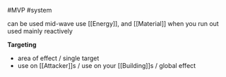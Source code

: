 #MVP 
#system 

can be used mid-wave
use [[Energy]], and [[Material]] when you run out
used mainly reactively

**Targeting**
- area of effect / single target
- use on [[Attacker]]s / use on your [[Building]]s / global effect
